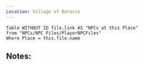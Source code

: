 ```yaml
---
Location: Village of Barovia
---
```


```dataview
Table WITHOUT ID file.link AS "NPCs at this Place"
from "NPCs/NPC Files/PlayerNPCFiles"
Where Place = this.file.name
```

## Notes:
